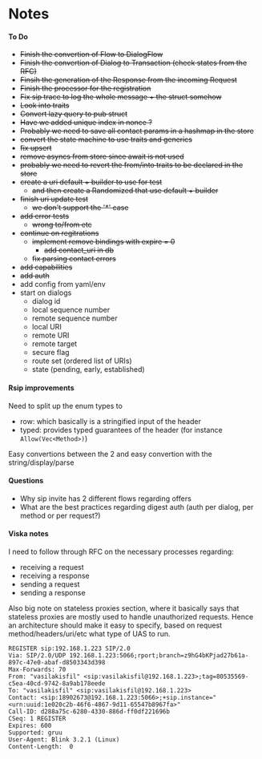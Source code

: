 # Notes

#### To Do
* ~~Finish the convertion of Flow to DialogFlow~~
* ~~Finish the convertion of Dialog to Transaction (check states from the RFC)~~
* ~~Finsih the generation of the Response from the incoming Request~~
* ~~Finish the processor for the registration~~
* ~~Fix sip trace to log the whole message + the struct somehow~~
* ~~Look into traits~~
* ~~Convert lazy query to pub struct~~
* ~~Have we added unique index in nonce ?~~
* ~~Probably we need to save all contact params in a hashmap in the store~~
* ~~convert the state machine to use traits and generics~~
* ~~fix upsert~~
* ~~remove asyncs from store since await is not used~~
* ~~probably we need to revert the from/into traits to be declared in the store~~
* ~~create a uri default + builder to use for test~~
  * ~~and then create a Randomized that use default + builder~~
* ~~finish uri update test~~
  * ~~we don't support the '*' case~~
* ~~add error tests~~
  * ~~wrong to/from etc~~
* ~~continue on regitrations~~
  * ~~implement remove bindings with expire = 0~~
    * ~~add contact_uri in db~~
  * ~~fix parsing contact errors~~
* ~~add capabilities~~
* ~~add auth~~
* add config from yaml/env
* start on dialogs
  * dialog id
  * local sequence number
  * remote sequence number
  * local URI
  * remote URI
  * remote target
  * secure flag
  * route set (ordered list of URIs)
  * state (pending, early, established)


#### Rsip improvements
Need to split up the enum types to
* row: which basically is a stringified input of the header
* typed: provides typed guarantees of the header (for instance `Allow(Vec<Method>)`)

Easy convertions between the 2 and easy convertion with the string/display/parse


#### Questions
* Why sip invite has 2 different flows regarding offers
* What are the best practices regarding digest auth
  (auth per dialog, per method or per request?)


#### Viska notes
I need to follow through RFC on the necessary processes regarding:
* receiving a request
* receiving a response
* sending a request
* sending a response

Also big note on stateless proxies section, where it basically says that stateless
proxies are mostly used to handle unauthorized requests. Hence an architecture should
make it easy to specify, based on request method/headers/uri/etc what type of UAS
to run.

```
REGISTER sip:192.168.1.223 SIP/2.0
Via: SIP/2.0/UDP 192.168.1.223:5066;rport;branch=z9hG4bKPjad27b61a-897c-47e0-abaf-d8503343d398
Max-Forwards: 70
From: "vasilakisfil" <sip:vasilakisfil@192.168.1.223>;tag=80535569-c5ea-40cd-9742-8a9ab178eede
To: "vasilakisfil" <sip:vasilakisfil@192.168.1.223>
Contact: <sip:18902673@192.168.1.223:5066>;+sip.instance="<urn:uuid:1e020c2b-46f6-4867-9d11-65547b8967fa>"
Call-ID: d288a75c-6280-4330-886d-ff0df221696b
CSeq: 1 REGISTER
Expires: 600
Supported: gruu
User-Agent: Blink 3.2.1 (Linux)
Content-Length:  0
```
